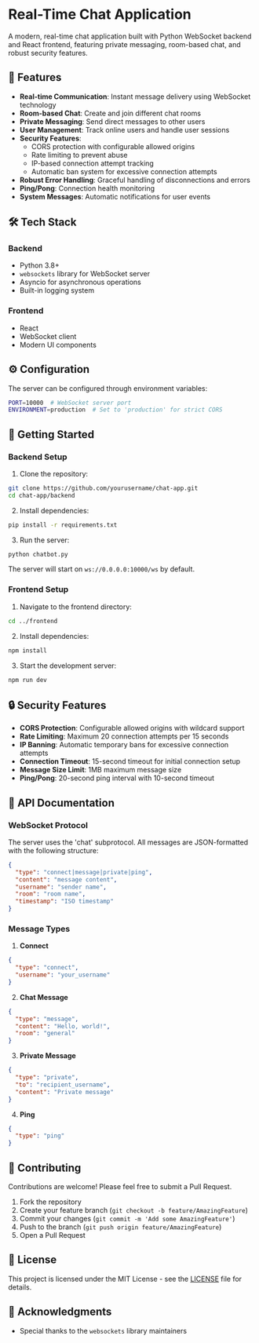 # Real-Time Chat Application

A modern, real-time chat application built with Python WebSocket backend and React frontend, featuring private messaging, room-based chat, and robust security features.

## 🌟 Features

- **Real-time Communication**: Instant message delivery using WebSocket technology
- **Room-based Chat**: Create and join different chat rooms
- **Private Messaging**: Send direct messages to other users
- **User Management**: Track online users and handle user sessions
- **Security Features**:
  - CORS protection with configurable allowed origins
  - Rate limiting to prevent abuse
  - IP-based connection attempt tracking
  - Automatic ban system for excessive connection attempts
- **Robust Error Handling**: Graceful handling of disconnections and errors
- **Ping/Pong**: Connection health monitoring
- **System Messages**: Automatic notifications for user events

## 🛠️ Tech Stack

### Backend
- Python 3.8+
- `websockets` library for WebSocket server
- Asyncio for asynchronous operations
- Built-in logging system

### Frontend
- React
- WebSocket client
- Modern UI components

## ⚙️ Configuration

The server can be configured through environment variables:

```bash
PORT=10000  # WebSocket server port
ENVIRONMENT=production  # Set to 'production' for strict CORS
```

## 🚀 Getting Started

### Backend Setup

1. Clone the repository:
```bash
git clone https://github.com/yourusername/chat-app.git
cd chat-app/backend
```

2. Install dependencies:
```bash
pip install -r requirements.txt
```

3. Run the server:
```bash
python chatbot.py
```

The server will start on `ws://0.0.0.0:10000/ws` by default.

### Frontend Setup

1. Navigate to the frontend directory:
```bash
cd ../frontend
```

2. Install dependencies:
```bash
npm install
```

3. Start the development server:
```bash
npm run dev
```

## 🔒 Security Features

- **CORS Protection**: Configurable allowed origins with wildcard support
- **Rate Limiting**: Maximum 20 connection attempts per 15 seconds
- **IP Banning**: Automatic temporary bans for excessive connection attempts
- **Connection Timeout**: 15-second timeout for initial connection setup
- **Message Size Limit**: 1MB maximum message size
- **Ping/Pong**: 20-second ping interval with 10-second timeout

## 📝 API Documentation

### WebSocket Protocol

The server uses the 'chat' subprotocol. All messages are JSON-formatted with the following structure:

```json
{
  "type": "connect|message|private|ping",
  "content": "message content",
  "username": "sender name",
  "room": "room name",
  "timestamp": "ISO timestamp"
}
```

### Message Types

1. **Connect**
```json
{
  "type": "connect",
  "username": "your_username"
}
```

2. **Chat Message**
```json
{
  "type": "message",
  "content": "Hello, world!",
  "room": "general"
}
```

3. **Private Message**
```json
{
  "type": "private",
  "to": "recipient_username",
  "content": "Private message"
}
```

4. **Ping**
```json
{
  "type": "ping"
}
```

## 🤝 Contributing

Contributions are welcome! Please feel free to submit a Pull Request.

1. Fork the repository
2. Create your feature branch (`git checkout -b feature/AmazingFeature`)
3. Commit your changes (`git commit -m 'Add some AmazingFeature'`)
4. Push to the branch (`git push origin feature/AmazingFeature`)
5. Open a Pull Request

## 📄 License

This project is licensed under the MIT License - see the [LICENSE](LICENSE) file for details.


## 🙏 Acknowledgments

- Special thanks to the `websockets` library maintainers

